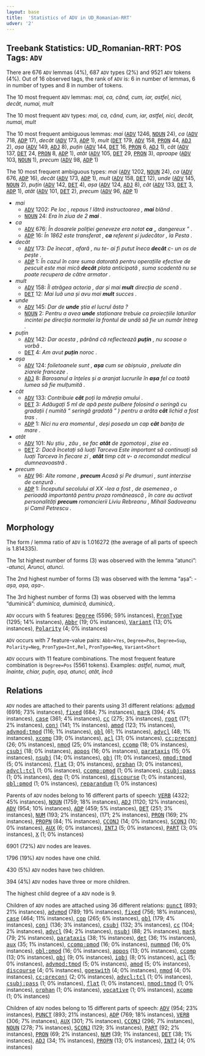 ```yaml
---
layout: base
title:  'Statistics of ADV in UD_Romanian-RRT'
udver: '2'
---
```


## Treebank Statistics: UD_Romanian-RRT: POS Tags: `ADV`

There are 676 `ADV` lemmas (4%), 687 `ADV` types (2%) and 9521 `ADV` tokens (4%).
Out of 16 observed tags, the rank of `ADV` is: 6 in number of lemmas, 6 in number of types and 8 in number of tokens.

The 10 most frequent `ADV` lemmas: <em>mai, ca, când, cum, iar, astfel, nici, decât, numai, mult</em>

The 10 most frequent `ADV` types:  <em>mai, ca, când, cum, iar, astfel, nici, decât, numai, mult</em>

The 10 most frequent ambiguous lemmas: <em>mai</em> (<tt><a href="ro_rrt-pos-ADV.html">ADV</a></tt> 1246, <tt><a href="ro_rrt-pos-NOUN.html">NOUN</a></tt> 24), <em>ca</em> (<tt><a href="ro_rrt-pos-ADV.html">ADV</a></tt> 718, <tt><a href="ro_rrt-pos-ADP.html">ADP</a></tt> 17), <em>decât</em> (<tt><a href="ro_rrt-pos-ADV.html">ADV</a></tt> 173, <tt><a href="ro_rrt-pos-ADP.html">ADP</a></tt> 1), <em>mult</em> (<tt><a href="ro_rrt-pos-DET.html">DET</a></tt> 179, <tt><a href="ro_rrt-pos-ADV.html">ADV</a></tt> 158, <tt><a href="ro_rrt-pos-PRON.html">PRON</a></tt> 44, <tt><a href="ro_rrt-pos-ADJ.html">ADJ</a></tt> 2), <em>așa</em> (<tt><a href="ro_rrt-pos-ADV.html">ADV</a></tt> 149, <tt><a href="ro_rrt-pos-ADJ.html">ADJ</a></tt> 8), <em>puțin</em> (<tt><a href="ro_rrt-pos-ADV.html">ADV</a></tt> 144, <tt><a href="ro_rrt-pos-DET.html">DET</a></tt> 16, <tt><a href="ro_rrt-pos-PRON.html">PRON</a></tt> 6, <tt><a href="ro_rrt-pos-ADJ.html">ADJ</a></tt> 1), <em>cât</em> (<tt><a href="ro_rrt-pos-ADV.html">ADV</a></tt> 137, <tt><a href="ro_rrt-pos-DET.html">DET</a></tt> 24, <tt><a href="ro_rrt-pos-PRON.html">PRON</a></tt> 8, <tt><a href="ro_rrt-pos-ADP.html">ADP</a></tt> 1), <em>atât</em> (<tt><a href="ro_rrt-pos-ADV.html">ADV</a></tt> 105, <tt><a href="ro_rrt-pos-DET.html">DET</a></tt> 29, <tt><a href="ro_rrt-pos-PRON.html">PRON</a></tt> 3), <em>aproape</em> (<tt><a href="ro_rrt-pos-ADV.html">ADV</a></tt> 103, <tt><a href="ro_rrt-pos-NOUN.html">NOUN</a></tt> 1), <em>precum</em> (<tt><a href="ro_rrt-pos-ADV.html">ADV</a></tt> 98, <tt><a href="ro_rrt-pos-ADP.html">ADP</a></tt> 1)

The 10 most frequent ambiguous types:  <em>mai</em> (<tt><a href="ro_rrt-pos-ADV.html">ADV</a></tt> 1202, <tt><a href="ro_rrt-pos-NOUN.html">NOUN</a></tt> 24), <em>ca</em> (<tt><a href="ro_rrt-pos-ADV.html">ADV</a></tt> 676, <tt><a href="ro_rrt-pos-ADP.html">ADP</a></tt> 16), <em>decât</em> (<tt><a href="ro_rrt-pos-ADV.html">ADV</a></tt> 173, <tt><a href="ro_rrt-pos-ADP.html">ADP</a></tt> 1), <em>mult</em> (<tt><a href="ro_rrt-pos-ADV.html">ADV</a></tt> 158, <tt><a href="ro_rrt-pos-DET.html">DET</a></tt> 12), <em>unde</em> (<tt><a href="ro_rrt-pos-ADV.html">ADV</a></tt> 145, <tt><a href="ro_rrt-pos-NOUN.html">NOUN</a></tt> 2), <em>puțin</em> (<tt><a href="ro_rrt-pos-ADV.html">ADV</a></tt> 142, <tt><a href="ro_rrt-pos-DET.html">DET</a></tt> 4), <em>așa</em> (<tt><a href="ro_rrt-pos-ADV.html">ADV</a></tt> 124, <tt><a href="ro_rrt-pos-ADJ.html">ADJ</a></tt> 8), <em>cât</em> (<tt><a href="ro_rrt-pos-ADV.html">ADV</a></tt> 133, <tt><a href="ro_rrt-pos-DET.html">DET</a></tt> 3, <tt><a href="ro_rrt-pos-ADP.html">ADP</a></tt> 1), <em>atât</em> (<tt><a href="ro_rrt-pos-ADV.html">ADV</a></tt> 101, <tt><a href="ro_rrt-pos-DET.html">DET</a></tt> 2), <em>precum</em> (<tt><a href="ro_rrt-pos-ADV.html">ADV</a></tt> 96, <tt><a href="ro_rrt-pos-ADP.html">ADP</a></tt> 1)


* <em>mai</em>
  * <tt><a href="ro_rrt-pos-ADV.html">ADV</a></tt> 1202: <em>Pe loc , repaus ! lătră instructoarea , <b>mai</b> blând .</em>
  * <tt><a href="ro_rrt-pos-NOUN.html">NOUN</a></tt> 24: <em>Era în ziua de 2 <b>mai</b> .</em>
* <em>ca</em>
  * <tt><a href="ro_rrt-pos-ADV.html">ADV</a></tt> 676: <em>În dosarele poliției geneveze era notat <b>ca</b> „ dangereux ” .</em>
  * <tt><a href="ro_rrt-pos-ADP.html">ADP</a></tt> 16: <em>În 1862 este transferat , <b>ca</b> referent și judecător , la Pesta .</em>
* <em>decât</em>
  * <tt><a href="ro_rrt-pos-ADV.html">ADV</a></tt> 173: <em>De înecat , afară , nu te- ai fi putut îneca <b>decât</b> c- un os de pește .</em>
  * <tt><a href="ro_rrt-pos-ADP.html">ADP</a></tt> 1: <em>În cazul în care suma datorată pentru operațiile efective de pescuit este mai mică <b>decât</b> plata anticipată , suma scadentă nu se poate recupera de către armator .</em>
* <em>mult</em>
  * <tt><a href="ro_rrt-pos-ADV.html">ADV</a></tt> 158: <em>Îl atrăgea actoria , dar și mai <b>mult</b> direcția de scenă .</em>
  * <tt><a href="ro_rrt-pos-DET.html">DET</a></tt> 12: <em>Mai luă una și avu mai <b>mult</b> succes .</em>
* <em>unde</em>
  * <tt><a href="ro_rrt-pos-ADV.html">ADV</a></tt> 145: <em>Dar de <b>unde</b> știa el lucrul ăsta ?</em>
  * <tt><a href="ro_rrt-pos-NOUN.html">NOUN</a></tt> 2: <em>Pentru a avea <b>unde</b> staționare trebuie ca proiecțiile laturilor incintei pe direcția normalei la frontul de undă să fie un număr întreg .</em>
* <em>puțin</em>
  * <tt><a href="ro_rrt-pos-ADV.html">ADV</a></tt> 142: <em>Dar acesta , părând că reflectează <b>puțin</b> , nu scoase o vorbă .</em>
  * <tt><a href="ro_rrt-pos-DET.html">DET</a></tt> 4: <em>Am avut <b>puțin</b> noroc .</em>
* <em>așa</em>
  * <tt><a href="ro_rrt-pos-ADV.html">ADV</a></tt> 124: <em>foiletoanele sunt , <b>așa</b> cum se obișnuia , preluate din ziarele franceze .</em>
  * <tt><a href="ro_rrt-pos-ADJ.html">ADJ</a></tt> 8: <em>Barosanul a înțeles și a aranjat lucrurile în <b>așa</b> fel ca toată lumea să fie mulțumită .</em>
* <em>cât</em>
  * <tt><a href="ro_rrt-pos-ADV.html">ADV</a></tt> 133: <em>Contribuie <b>cât</b> poți la măreția omului .</em>
  * <tt><a href="ro_rrt-pos-DET.html">DET</a></tt> 3: <em>Adăugați 5 ml de apă peste pulbere folosind o seringă cu gradații ( numită “ seringă gradată ” ) pentru a arăta <b>cât</b> lichid a fost tras .</em>
  * <tt><a href="ro_rrt-pos-ADP.html">ADP</a></tt> 1: <em>Nici nu era momentul , deși poseda un cap <b>cât</b> banița de mare .</em>
* <em>atât</em>
  * <tt><a href="ro_rrt-pos-ADV.html">ADV</a></tt> 101: <em>Nu știu , zău , se fac <b>atât</b> de zgomotoși , zise ea .</em>
  * <tt><a href="ro_rrt-pos-DET.html">DET</a></tt> 2: <em>Dacă încetați să luați Tarceva Este important să continuați să luați Tarceva în fiecare zi , <b>atât</b> timp cât v- a recomandat medicul dumneavoastră .</em>
* <em>precum</em>
  * <tt><a href="ro_rrt-pos-ADV.html">ADV</a></tt> 96: <em>Alte romane , <b>precum</b> Acasă și Pe drumuri , sunt interzise de cenzură .</em>
  * <tt><a href="ro_rrt-pos-ADP.html">ADP</a></tt> 1: <em>Începutul secolului al XX -lea a fost , de asemenea , o perioadă importantă pentru proza românească , în care au activat personalități <b>precum</b> romancierii Liviu Rebreanu , Mihail Sadoveanu și Camil Petrescu .</em>

## Morphology

The form / lemma ratio of `ADV` is 1.016272 (the average of all parts of speech is 1.814335).

The 1st highest number of forms (3) was observed with the lemma “atunci”: <em>-atunci, Arunci, atunci</em>.

The 2nd highest number of forms (3) was observed with the lemma “așa”: <em>-așa, așa, așa-</em>.

The 3rd highest number of forms (3) was observed with the lemma “duminică”: <em>duminica, duminică, duminică,</em>.

`ADV` occurs with 5 features: <tt><a href="ro_rrt-feat-Degree.html">Degree</a></tt> (5596; 59% instances), <tt><a href="ro_rrt-feat-PronType.html">PronType</a></tt> (1295; 14% instances), <tt><a href="ro_rrt-feat-Abbr.html">Abbr</a></tt> (19; 0% instances), <tt><a href="ro_rrt-feat-Variant.html">Variant</a></tt> (13; 0% instances), <tt><a href="ro_rrt-feat-Polarity.html">Polarity</a></tt> (4; 0% instances)

`ADV` occurs with 7 feature-value pairs: `Abbr=Yes`, `Degree=Pos`, `Degree=Sup`, `Polarity=Neg`, `PronType=Int,Rel`, `PronType=Neg`, `Variant=Short`

`ADV` occurs with 11 feature combinations.
The most frequent feature combination is `Degree=Pos` (5561 tokens).
Examples: <em>astfel, numai, mult, înainte, chiar, puțin, așa, atunci, atât, încă</em>


## Relations

`ADV` nodes are attached to their parents using 31 different relations: <tt><a href="ro_rrt-dep-advmod.html">advmod</a></tt> (6916; 73% instances), <tt><a href="ro_rrt-dep-fixed.html">fixed</a></tt> (684; 7% instances), <tt><a href="ro_rrt-dep-mark.html">mark</a></tt> (394; 4% instances), <tt><a href="ro_rrt-dep-case.html">case</a></tt> (361; 4% instances), <tt><a href="ro_rrt-dep-cc.html">cc</a></tt> (275; 3% instances), <tt><a href="ro_rrt-dep-root.html">root</a></tt> (171; 2% instances), <tt><a href="ro_rrt-dep-conj.html">conj</a></tt> (141; 1% instances), <tt><a href="ro_rrt-dep-amod.html">amod</a></tt> (123; 1% instances), <tt><a href="ro_rrt-dep-advmod-tmod.html">advmod:tmod</a></tt> (116; 1% instances), <tt><a href="ro_rrt-dep-obl.html">obl</a></tt> (61; 1% instances), <tt><a href="ro_rrt-dep-advcl.html">advcl</a></tt> (48; 1% instances), <tt><a href="ro_rrt-dep-xcomp.html">xcomp</a></tt> (39; 0% instances), <tt><a href="ro_rrt-dep-acl.html">acl</a></tt> (31; 0% instances), <tt><a href="ro_rrt-dep-cc-preconj.html">cc:preconj</a></tt> (26; 0% instances), <tt><a href="ro_rrt-dep-nmod.html">nmod</a></tt> (25; 0% instances), <tt><a href="ro_rrt-dep-ccomp.html">ccomp</a></tt> (18; 0% instances), <tt><a href="ro_rrt-dep-csubj.html">csubj</a></tt> (18; 0% instances), <tt><a href="ro_rrt-dep-appos.html">appos</a></tt> (16; 0% instances), <tt><a href="ro_rrt-dep-parataxis.html">parataxis</a></tt> (15; 0% instances), <tt><a href="ro_rrt-dep-nsubj.html">nsubj</a></tt> (14; 0% instances), <tt><a href="ro_rrt-dep-obj.html">obj</a></tt> (11; 0% instances), <tt><a href="ro_rrt-dep-nmod-tmod.html">nmod:tmod</a></tt> (5; 0% instances), <tt><a href="ro_rrt-dep-flat.html">flat</a></tt> (3; 0% instances), <tt><a href="ro_rrt-dep-orphan.html">orphan</a></tt> (3; 0% instances), <tt><a href="ro_rrt-dep-advcl-tcl.html">advcl:tcl</a></tt> (1; 0% instances), <tt><a href="ro_rrt-dep-ccomp-pmod.html">ccomp:pmod</a></tt> (1; 0% instances), <tt><a href="ro_rrt-dep-csubj-pass.html">csubj:pass</a></tt> (1; 0% instances), <tt><a href="ro_rrt-dep-dep.html">dep</a></tt> (1; 0% instances), <tt><a href="ro_rrt-dep-discourse.html">discourse</a></tt> (1; 0% instances), <tt><a href="ro_rrt-dep-obl-pmod.html">obl:pmod</a></tt> (1; 0% instances), <tt><a href="ro_rrt-dep-reparandum.html">reparandum</a></tt> (1; 0% instances)

Parents of `ADV` nodes belong to 16 different parts of speech: <tt><a href="ro_rrt-pos-VERB.html">VERB</a></tt> (4322; 45% instances), <tt><a href="ro_rrt-pos-NOUN.html">NOUN</a></tt> (1759; 18% instances), <tt><a href="ro_rrt-pos-ADJ.html">ADJ</a></tt> (1120; 12% instances), <tt><a href="ro_rrt-pos-ADV.html">ADV</a></tt> (954; 10% instances), <tt><a href="ro_rrt-pos-ADP.html">ADP</a></tt> (459; 5% instances), <tt><a href="ro_rrt-pos-DET.html">DET</a></tt> (251; 3% instances), <tt><a href="ro_rrt-pos-NUM.html">NUM</a></tt> (193; 2% instances),  (171; 2% instances), <tt><a href="ro_rrt-pos-PRON.html">PRON</a></tt> (169; 2% instances), <tt><a href="ro_rrt-pos-PROPN.html">PROPN</a></tt> (84; 1% instances), <tt><a href="ro_rrt-pos-CCONJ.html">CCONJ</a></tt> (14; 0% instances), <tt><a href="ro_rrt-pos-SCONJ.html">SCONJ</a></tt> (10; 0% instances), <tt><a href="ro_rrt-pos-AUX.html">AUX</a></tt> (6; 0% instances), <tt><a href="ro_rrt-pos-INTJ.html">INTJ</a></tt> (5; 0% instances), <tt><a href="ro_rrt-pos-PART.html">PART</a></tt> (3; 0% instances), <tt><a href="ro_rrt-pos-X.html">X</a></tt> (1; 0% instances)

6901 (72%) `ADV` nodes are leaves.

1796 (19%) `ADV` nodes have one child.

430 (5%) `ADV` nodes have two children.

394 (4%) `ADV` nodes have three or more children.

The highest child degree of a `ADV` node is 9.

Children of `ADV` nodes are attached using 36 different relations: <tt><a href="ro_rrt-dep-punct.html">punct</a></tt> (893; 21% instances), <tt><a href="ro_rrt-dep-advmod.html">advmod</a></tt> (789; 19% instances), <tt><a href="ro_rrt-dep-fixed.html">fixed</a></tt> (756; 18% instances), <tt><a href="ro_rrt-dep-case.html">case</a></tt> (464; 11% instances), <tt><a href="ro_rrt-dep-cop.html">cop</a></tt> (265; 6% instances), <tt><a href="ro_rrt-dep-obl.html">obl</a></tt> (179; 4% instances), <tt><a href="ro_rrt-dep-conj.html">conj</a></tt> (136; 3% instances), <tt><a href="ro_rrt-dep-csubj.html">csubj</a></tt> (132; 3% instances), <tt><a href="ro_rrt-dep-cc.html">cc</a></tt> (104; 2% instances), <tt><a href="ro_rrt-dep-advcl.html">advcl</a></tt> (94; 2% instances), <tt><a href="ro_rrt-dep-nsubj.html">nsubj</a></tt> (88; 2% instances), <tt><a href="ro_rrt-dep-mark.html">mark</a></tt> (79; 2% instances), <tt><a href="ro_rrt-dep-parataxis.html">parataxis</a></tt> (38; 1% instances), <tt><a href="ro_rrt-dep-det.html">det</a></tt> (36; 1% instances), <tt><a href="ro_rrt-dep-aux.html">aux</a></tt> (35; 1% instances), <tt><a href="ro_rrt-dep-ccomp-pmod.html">ccomp:pmod</a></tt> (16; 0% instances), <tt><a href="ro_rrt-dep-nummod.html">nummod</a></tt> (16; 0% instances), <tt><a href="ro_rrt-dep-obl-pmod.html">obl:pmod</a></tt> (16; 0% instances), <tt><a href="ro_rrt-dep-appos.html">appos</a></tt> (13; 0% instances), <tt><a href="ro_rrt-dep-ccomp.html">ccomp</a></tt> (13; 0% instances), <tt><a href="ro_rrt-dep-obj.html">obj</a></tt> (9; 0% instances), <tt><a href="ro_rrt-dep-iobj.html">iobj</a></tt> (8; 0% instances), <tt><a href="ro_rrt-dep-acl.html">acl</a></tt> (5; 0% instances), <tt><a href="ro_rrt-dep-advmod-tmod.html">advmod:tmod</a></tt> (5; 0% instances), <tt><a href="ro_rrt-dep-amod.html">amod</a></tt> (5; 0% instances), <tt><a href="ro_rrt-dep-discourse.html">discourse</a></tt> (4; 0% instances), <tt><a href="ro_rrt-dep-goeswith.html">goeswith</a></tt> (4; 0% instances), <tt><a href="ro_rrt-dep-nmod.html">nmod</a></tt> (4; 0% instances), <tt><a href="ro_rrt-dep-cc-preconj.html">cc:preconj</a></tt> (2; 0% instances), <tt><a href="ro_rrt-dep-advcl-tcl.html">advcl:tcl</a></tt> (1; 0% instances), <tt><a href="ro_rrt-dep-csubj-pass.html">csubj:pass</a></tt> (1; 0% instances), <tt><a href="ro_rrt-dep-flat.html">flat</a></tt> (1; 0% instances), <tt><a href="ro_rrt-dep-nmod-tmod.html">nmod:tmod</a></tt> (1; 0% instances), <tt><a href="ro_rrt-dep-orphan.html">orphan</a></tt> (1; 0% instances), <tt><a href="ro_rrt-dep-vocative.html">vocative</a></tt> (1; 0% instances), <tt><a href="ro_rrt-dep-xcomp.html">xcomp</a></tt> (1; 0% instances)

Children of `ADV` nodes belong to 15 different parts of speech: <tt><a href="ro_rrt-pos-ADV.html">ADV</a></tt> (954; 23% instances), <tt><a href="ro_rrt-pos-PUNCT.html">PUNCT</a></tt> (893; 21% instances), <tt><a href="ro_rrt-pos-ADP.html">ADP</a></tt> (769; 18% instances), <tt><a href="ro_rrt-pos-VERB.html">VERB</a></tt> (306; 7% instances), <tt><a href="ro_rrt-pos-AUX.html">AUX</a></tt> (301; 7% instances), <tt><a href="ro_rrt-pos-CCONJ.html">CCONJ</a></tt> (296; 7% instances), <tt><a href="ro_rrt-pos-NOUN.html">NOUN</a></tt> (278; 7% instances), <tt><a href="ro_rrt-pos-SCONJ.html">SCONJ</a></tt> (129; 3% instances), <tt><a href="ro_rrt-pos-PART.html">PART</a></tt> (92; 2% instances), <tt><a href="ro_rrt-pos-PRON.html">PRON</a></tt> (69; 2% instances), <tt><a href="ro_rrt-pos-NUM.html">NUM</a></tt> (39; 1% instances), <tt><a href="ro_rrt-pos-DET.html">DET</a></tt> (38; 1% instances), <tt><a href="ro_rrt-pos-ADJ.html">ADJ</a></tt> (34; 1% instances), <tt><a href="ro_rrt-pos-PROPN.html">PROPN</a></tt> (13; 0% instances), <tt><a href="ro_rrt-pos-INTJ.html">INTJ</a></tt> (4; 0% instances)

